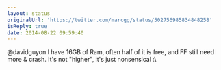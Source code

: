 ```yaml
---
layout: status
originalUrl: 'https://twitter.com/marcgg/status/502756985834848258'
isReply: true
date: 2014-08-22 09:59:40
---
```


@davidguyon I have 16GB of Ram, often half of it is free, and FF still need more &amp; crash. It's not "higher", it's just nonsensical :\

